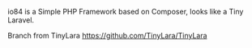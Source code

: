 io84 is a Simple PHP Framework based on Composer, looks like a Tiny Laravel.

Branch from TinyLara
https://github.com/TinyLara/TinyLara
